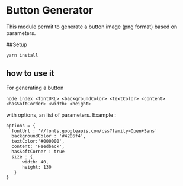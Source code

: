 Button Generator
===

This module permit to generate a button image (png format) based on parameters.

##Setup
```
yarn install
```

## how to use it
For generating a button 

``` 
node index <fontURL> <backgroundColor> <textColor> <content> <hasSoftCorder> <width> <height>
```

with options, an list of parameters. Example :
```
options = {
  fontUrl : '//fonts.googleapis.com/css?family=Open+Sans'
  backgroundColor : '#4286f4',
  textColor:'#000000',
  content: 'Feedback',
  hasSoftCorner : true
  size : {
      width: 40,
      height: 130
   }
}
```
  


